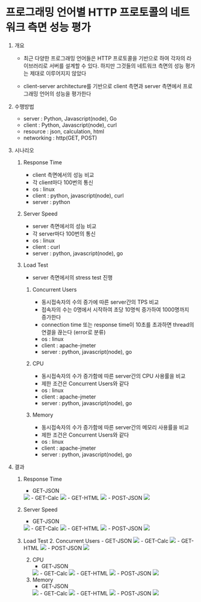 # 프로그래밍 언어별 HTTP 프로토콜의 네트워크 측면 성능 평가

1. 개요
    - 최근 다양한 프로그래밍 언어들은 HTTP 프로토콜을 기반으로 하여 각자의 라이브러리로 서버를 설계할 수 있다. 하지만 그것들의 네트워크 측면의 성능 평가는 제대로 이루어지지 않았다

    - client-server architecture를 기반으로 client 측면과 server 측면에서 프로그래밍 언어의 성능을 평가한다

2. 수행방법
    - server : Python, Javascript(node), Go
    - client : Python, Javascript(node), curl
    - resource : json, calculation, html
    - networking : http(GET, POST)

3. 시나리오
    1. Response Time
        - client 측면에서의 성능 비교
        - 각 client마다 100번의 통신
        - os : linux
        - client : python, javascript(node), curl
        - server : python

    2. Server Speed
        - server 측면에서의 성능 비교
        - 각 server마다 100번의 통신
        - os : linux
        - client : curl
        - server : python, javascript(node), go

    3. Load Test
        - server 측면에서의 stress test 진행
        
        1. Concurrent Users
            - 동시접속자의 수의 증가에 따른 server간의 TPS 비교
            - 접속자의 수는 0명에서 시작하여 초당 10명씩 증가하여 1000명까지 증가한다
            - connection time 또는 response time이 10초를 초과하면 thread의 연결을 끊는다 (error로 분류)
            - os : linux
            - client : apache-jmeter
            - server : python, javascript(node), go

        2. CPU
            - 동시접속자의 수가 증가함에 따른 server간의 CPU 사용률을 비교
            - 제한 조건은 Concurrent Users와 같다
            - os : linux
            - client : apache-jmeter
            - server : python, javascript(node), go

        3. Memory
            - 동시접속자의 수가 증가함에 따른 server간의 메모리 사용률을 비교
            - 제한 조건은 Concurrent Users와 같다
            - os : linux
            - client : apache-jmeter
            - server : python, javascript(node), go

4. 결과
    1. Response Time
        - GET-JSON
        <img src="results/Response Time/GET JSON.png">
        - GET-Calc
        <img src="results/Response Time/GET Calc.png">
        - GET-HTML
        <img src="results/Response Time/GET HTML.png">
        - POST-JSON
        <img src="results/Response Time/POST JSON.png">
    
    2. Server Speed
        - GET-JSON
        <img src="results/Server Speed/GET JSON.png">
        - GET-Calc
        <img src="results/Server Speed/GET Calc.png">
        - GET-HTML
        <img src="results/Server Speed/GET HTML.png">
        - POST-JSON
        <img src="results/Server Speed/POST JSON.png">

    3. Load Test
        2. Concurrent Users
            - GET-JSON
            <img src="results/Concurrent Users/GET_json.png">
            - GET-Calc
            <img src="results/Concurrent Users/GET_calc.png">
            - GET-HTML
            <img src="results/Concurrent Users/GET_html.png">
            - POST-JSON
            <img src="results/Concurrent Users/POST_json.png">

        2. CPU
            - GET-JSON
            <img src="results/CPU/get-json-cpu.png">
            - GET-Calc
            <img src="results/CPU/get-calc-cpu.png">
            - GET-HTML
            <img src="results/CPU/get-html-cpu.png">
            - POST-JSON
            <img src="results/CPU/post-json-cpu.png">
        3. Memory
            - GET-JSON
            <img src="results/Memory/get-json-mem.png">
            - GET-Calc
            <img src="results/Memory/get-calc-mem.png">
            - GET-HTML
            <img src="results/Memory/get-html-mem.png">
            - POST-JSON
            <img src="results/Memory/post-json-mem.png">
        